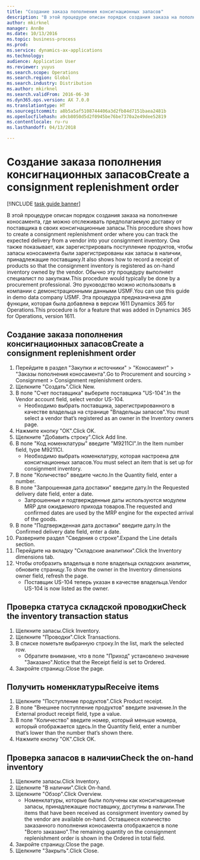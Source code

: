 ```yaml
---
title: "Создание заказа пополнения консигнационных запасов"
description: "В этой процедуре описан порядок создания заказа на пополнение коносамента, где можно отслеживать предполагаемую доставку от поставщика в своих консигнационные запасы."
author: mkirknel
manager: AnnBe
ms.date: 10/13/2016
ms.topic: business-process
ms.prod: 
ms.service: dynamics-ax-applications
ms.technology: 
audience: Application User
ms.reviewer: yuyus
ms.search.scope: Operations
ms.search.region: Global
ms.search.industry: Distribution
ms.author: mkirknel
ms.search.validFrom: 2016-06-30
ms.dyn365.ops.version: AX 7.0.0
ms.translationtype: HT
ms.sourcegitcommit: a8b5a5af5108744406a3d2fb84d7151baea2481b
ms.openlocfilehash: a9cb8050d5d2f0945be76be7370a2e49dee52819
ms.contentlocale: ru-ru
ms.lasthandoff: 04/13/2018

---
```

# <a name="create-a-consignment-replenishment-order"></a><span data-ttu-id="ec949-103">Создание заказа пополнения консигнационных запасов</span><span class="sxs-lookup"><span data-stu-id="ec949-103">Create a consignment replenishment order</span></span>

[!INCLUDE [task guide banner](../../includes/task-guide-banner.md)]

<span data-ttu-id="ec949-104">В этой процедуре описан порядок создания заказа на пополнение коносамента, где можно отслеживать предполагаемую доставку от поставщика в своих консигнационные запасы.</span><span class="sxs-lookup"><span data-stu-id="ec949-104">This procedure shows how to create a consignment replenishment order where you can track the expected delivery from a vendor into your consignment inventory.</span></span> <span data-ttu-id="ec949-105">Она также показывает, как зарегистрировать поступление продуктов, чтобы запасы коносамента были зарегистрированы как запасы в наличии, принадлежащие поставщику.</span><span class="sxs-lookup"><span data-stu-id="ec949-105">It also shows how to record a receipt of products so that the consignment inventory is registered as on-hand inventory owned by the vendor.</span></span> <span data-ttu-id="ec949-106">Обычно эту процедуру выполняет специалист по закупкам.</span><span class="sxs-lookup"><span data-stu-id="ec949-106">This procedure would typically be done by a procurement professional.</span></span> <span data-ttu-id="ec949-107">Это руководство можно использовать в компании с демонстрационными данными USMF.</span><span class="sxs-lookup"><span data-stu-id="ec949-107">You can use this guide in demo data company USMF.</span></span> <span data-ttu-id="ec949-108">Эта процедура предназначена для функции, которая была добавлена в версии 1611 Dynamics 365 for Operations.</span><span class="sxs-lookup"><span data-stu-id="ec949-108">This procedure is for a feature that was added in Dynamics 365 for Operations, version 1611.</span></span>




## <a name="create-a-consignment-replenishment-order"></a><span data-ttu-id="ec949-109">Создание заказа пополнения консигнационных запасов</span><span class="sxs-lookup"><span data-stu-id="ec949-109">Create a consignment replenishment order</span></span>
1. <span data-ttu-id="ec949-110">Перейдите в раздел "Закупки и источники" > "Коносамент" > "Заказы пополнения коносамента".</span><span class="sxs-lookup"><span data-stu-id="ec949-110">Go to Procurement and sourcing > Consignment > Consignment replenishment orders.</span></span>
2. <span data-ttu-id="ec949-111">Щелкните "Создать".</span><span class="sxs-lookup"><span data-stu-id="ec949-111">Click New.</span></span>
3. <span data-ttu-id="ec949-112">В поле "Счет поставщика" выберите поставщика "US-104".</span><span class="sxs-lookup"><span data-stu-id="ec949-112">In the Vendor account field, select vendor US-104.</span></span>
    * <span data-ttu-id="ec949-113">Необходимо выбрать поставщика, зарегистрированного в качестве владельца на странице "Владельцы запасов".</span><span class="sxs-lookup"><span data-stu-id="ec949-113">You must select a vendor that’s registered as an owner in the Inventory owners page.</span></span>  
4. <span data-ttu-id="ec949-114">Нажмите кнопку "OК".</span><span class="sxs-lookup"><span data-stu-id="ec949-114">Click OK.</span></span>
5. <span data-ttu-id="ec949-115">Щелкните "Добавить строку".</span><span class="sxs-lookup"><span data-stu-id="ec949-115">Click Add line.</span></span>
6. <span data-ttu-id="ec949-116">В поле "Код номенклатуры" введите "M9211CI".</span><span class="sxs-lookup"><span data-stu-id="ec949-116">In the Item number field, type M9211CI.</span></span>
    * <span data-ttu-id="ec949-117">Необходимо выбрать номенклатуру, которая настроена для консигнационных запасов.</span><span class="sxs-lookup"><span data-stu-id="ec949-117">You must select an item that is set up for consignment inventory.</span></span>  
7. <span data-ttu-id="ec949-118">В поле "Количество" введите число.</span><span class="sxs-lookup"><span data-stu-id="ec949-118">In the Quantity field, enter a number.</span></span>
8. <span data-ttu-id="ec949-119">В поле "Запрошенная дата доставки" введите дату.</span><span class="sxs-lookup"><span data-stu-id="ec949-119">In the Requested delivery date field, enter a date.</span></span>
    * <span data-ttu-id="ec949-120">Запрошенные и подтвержденные даты используются модулем MRP для ожидаемого прихода товаров.</span><span class="sxs-lookup"><span data-stu-id="ec949-120">The requested and confirmed dates are used by the MRP engine for the expected arrival of the goods.</span></span>  
9. <span data-ttu-id="ec949-121">В поле "Подтвержденная дата доставки" введите дату.</span><span class="sxs-lookup"><span data-stu-id="ec949-121">In the Confirmed delivery date field, enter a date.</span></span>
10. <span data-ttu-id="ec949-122">Разверните раздел "Сведения о строке".</span><span class="sxs-lookup"><span data-stu-id="ec949-122">Expand the Line details section.</span></span>
11. <span data-ttu-id="ec949-123">Перейдите на вкладку "Складские аналитики".</span><span class="sxs-lookup"><span data-stu-id="ec949-123">Click the Inventory dimensions tab.</span></span>
12. <span data-ttu-id="ec949-124">Чтобы отобразить владельца в поле владельца складских аналитик, обновите страницу.</span><span class="sxs-lookup"><span data-stu-id="ec949-124">To show the owner in the Inventory dimensions owner field, refresh the page.</span></span>
    * <span data-ttu-id="ec949-125">Поставщик US-104 теперь указан в качестве владельца.</span><span class="sxs-lookup"><span data-stu-id="ec949-125">Vendor US-104 is now listed as the owner.</span></span>  

## <a name="check-the-inventory-transaction-status"></a><span data-ttu-id="ec949-126">Проверка статуса складской проводки</span><span class="sxs-lookup"><span data-stu-id="ec949-126">Check the inventory transaction status</span></span>
1. <span data-ttu-id="ec949-127">Щелкните запасы.</span><span class="sxs-lookup"><span data-stu-id="ec949-127">Click Inventory.</span></span>
2. <span data-ttu-id="ec949-128">Щелкните "Проводки".</span><span class="sxs-lookup"><span data-stu-id="ec949-128">Click Transactions.</span></span>
3. <span data-ttu-id="ec949-129">В списке пометьте выбранную строку.</span><span class="sxs-lookup"><span data-stu-id="ec949-129">In the list, mark the selected row.</span></span>
    * <span data-ttu-id="ec949-130">Обратите внимание, что в поле "Приход" установлено значение "Заказано".</span><span class="sxs-lookup"><span data-stu-id="ec949-130">Notice that the Receipt field is set to Ordered.</span></span>  
4. <span data-ttu-id="ec949-131">Закройте страницу.</span><span class="sxs-lookup"><span data-stu-id="ec949-131">Close the page.</span></span>

## <a name="receive-items"></a><span data-ttu-id="ec949-132">Получить номенклатуры</span><span class="sxs-lookup"><span data-stu-id="ec949-132">Receive items</span></span>
1. <span data-ttu-id="ec949-133">Щелкните "Поступление продуктов".</span><span class="sxs-lookup"><span data-stu-id="ec949-133">Click Product receipt.</span></span>
2. <span data-ttu-id="ec949-134">В поле "Внешнее поступление продуктов" введите значение.</span><span class="sxs-lookup"><span data-stu-id="ec949-134">In the External product receipt field, type a value.</span></span>
3. <span data-ttu-id="ec949-135">В поле "Количество" введите номер, который меньше номера, который отображается здесь.</span><span class="sxs-lookup"><span data-stu-id="ec949-135">In the Quantity field, enter a number that’s lower than the number that’s shown there.</span></span>
4. <span data-ttu-id="ec949-136">Нажмите кнопку "OК".</span><span class="sxs-lookup"><span data-stu-id="ec949-136">Click OK.</span></span>

## <a name="check-the-on-hand-inventory"></a><span data-ttu-id="ec949-137">Проверка запасов в наличии</span><span class="sxs-lookup"><span data-stu-id="ec949-137">Check the on-hand inventory</span></span>
1. <span data-ttu-id="ec949-138">Щелкните запасы.</span><span class="sxs-lookup"><span data-stu-id="ec949-138">Click Inventory.</span></span>
2. <span data-ttu-id="ec949-139">Щелкните "В наличии".</span><span class="sxs-lookup"><span data-stu-id="ec949-139">Click On-hand.</span></span>
3. <span data-ttu-id="ec949-140">Щелкните "Обзор".</span><span class="sxs-lookup"><span data-stu-id="ec949-140">Click Overview.</span></span>
    * <span data-ttu-id="ec949-141">Номенклатуры, которые были получены как консигнационные запасы, принадлежащие поставщику, доступны в наличии.</span><span class="sxs-lookup"><span data-stu-id="ec949-141">The items that have been received as consignment inventory owned by the vendor are available on-hand.</span></span> <span data-ttu-id="ec949-142">Оставшееся количество заказанного пополнения коносамента отображается в поле "Всего заказано".</span><span class="sxs-lookup"><span data-stu-id="ec949-142">The remaining quantity on the consignment replenishment order is shown in the Ordered in total field.</span></span>  
4. <span data-ttu-id="ec949-143">Закройте страницу.</span><span class="sxs-lookup"><span data-stu-id="ec949-143">Close the page.</span></span>
5. <span data-ttu-id="ec949-144">Щелкните "Закрыть".</span><span class="sxs-lookup"><span data-stu-id="ec949-144">Click Close.</span></span>

